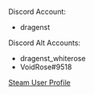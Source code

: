 Discord Account:
- dragenst

Discord Alt Accounts:
- dragenst_whiterose
- VoidRose#9518

[Steam User Profile](https://steamcommunity.com/id/Dragenst)
